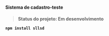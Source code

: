<h4>Sistema de cadastro-teste<h4>

>Status do projeto: Em desenvolvimento


```
npm install sllsd
```
